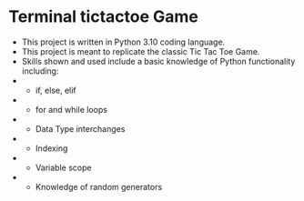 # Terminal tictactoe Game
- This project is written in Python 3.10 coding language.
-  This project is meant to replicate the classic Tic Tac Toe Game.
-  Skills shown and used include a basic knowledge of Python functionality including:
  - - if, else, elif
  - - for and while loops
  - - Data Type interchanges
  - - Indexing
  - - Variable scope
  - - Knowledge of random generators
